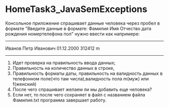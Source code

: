 # HomeTask3_JavaSemExceptions
Консольное приложение
спрашивает данные человека через пробел в формате
"Введите данные в формате: Фамилия Имя Отчество дата рождения номертелефона пол"
нужно ввести как напримере:
***
Иванов Петр Иванович 01.12.2000 312412 m
***
1. Идет проверка на правильность ввода данных;
2. Правильность на количество данных в строке,
3. Правильность форматы даты, правильность на валидность данных в телефонном поле(что там числа),валидность пола m(муж) или f(женский)
4. После чего спрашивает желаем ли мы добавить еще человека?
5. Если нет, то после чего сохраняет в файл с названием файла Фамилия.txt программа завершает работу.
